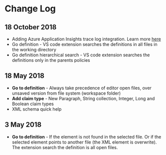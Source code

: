 # Change Log

## 18 October 2018
- Adding Azure Application Insights trace log integration. Learn more [here](https://github.com/yoelhor/aad-b2c-vs-code-extension/blob/master/src/help/app-insights.md)
- Go definition - VS code extension searches the definitions in all files in the working directory 
- Go definition hierarchical search - VS code extension searches the definitions only in the parents policies 

## 18 May 2018
- **Go to definition** - Always take precedence of editor open files, over unsaved version from file system (workspace folder)
- **Add claim type** - New Paragraph, String collection, Integer, Long and Boolean claim types 
- XML schema quick help

## 3 May 2018
- **Go to definition** - If the element is not found in the selected file. Or if the selected element points to another file (the XML element is overwrite). The extension search the definition is all open files. 